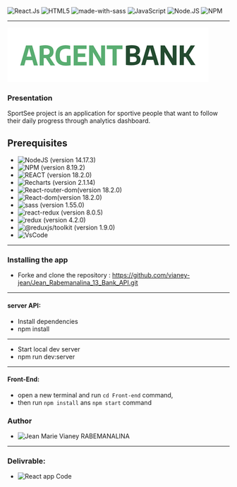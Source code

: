 ![React.Js](https://img.shields.io/badge/react-%2320232a.svg?style=for-the-badge&logo=react&logoColor=%2361DAFB)
![HTML5](https://img.shields.io/badge/html5-%23E34F26.svg?style=for-the-badge&logo=html5&logoColor=white)
![made-with-sass](	https://img.shields.io/badge/Sass-CC6699?style=for-the-badge&logo=sass&logoColor=white) 
![JavaScript](https://img.shields.io/badge/javascript-%23323330.svg?style=for-the-badge&logo=javascript&logoColor=%23F7DF1E)
![Node.JS](https://img.shields.io/badge/node.js-6DA55F?style=for-the-badge&logo=node.js&logoColor=white)
![NPM](https://img.shields.io/badge/NPM-%23000000.svg?style=for-the-badge&logo=npm&logoColor=white)

---

![logo](src/assets/img/argentBankLogo.png)

### Presentation

SportSee project is an application for sportive people that want to follow their daily progress through analytics dashboard.

## Prerequisites

- ![NodeJS (**version 14.17.3**)](https://nodejs.org/en/blog/release/v14.17.3/)
- ![NPM (**version 8.19.2**)](https://www.npmjs.com/)
- ![REACT (**version 18.2.0**)](https://en.reactjs.org/) 
- ![Recharts (**version 2.1.14**)](https://recharts.org/en-US/ )
- ![React-router-dom(**version 18.2.0**)](https://en.reactjs.org/)
- ![React-dom(**version 18.2.0**)](https://en.reactjs.org/)
- ![sass (**version 1.55.0**)](https://sass-lang.com/install)
- ![react-redux (**version 8.0.5**)](https://react-redux.js.org/introduction/getting-started)
- ![redux (**version 4.2.0**)](https://redux.js.org/introduction/installation/)
- ![@reduxjs/toolkit (**version 1.9.0**)](https://www.npmjs.com/package/@reduxjs/toolkit)
- ![VsCode](https://code.visualstudio.com/)


---
### Installing the app
- Forke and clone the repository : https://github.com/vianey-jean/Jean_Rabemanalina_13_Bank_API.git
---
#### server API:
- Install dependencies
- npm install
---
- Start local dev server
- npm run dev:server

---
#### Front-End:
- open a new terminal and run `cd Front-end` command,
- then run `npm install` ans `npm start` command

### Author
- ![Jean Marie Vianey RABEMANALINA](https://github.com/vianey-jean)

---

### Delivrable:

- ![React app Code](https://github.com/vianey-jean/Jean_Rabemanalina_13_Bank_API)  

